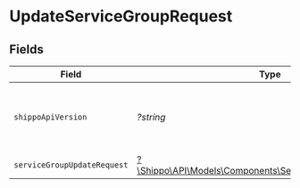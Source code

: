 # UpdateServiceGroupRequest


## Fields

| Field                                                                                                            | Type                                                                                                             | Required                                                                                                         | Description                                                                                                      | Example                                                                                                          |
| ---------------------------------------------------------------------------------------------------------------- | ---------------------------------------------------------------------------------------------------------------- | ---------------------------------------------------------------------------------------------------------------- | ---------------------------------------------------------------------------------------------------------------- | ---------------------------------------------------------------------------------------------------------------- |
| `shippoApiVersion`                                                                                               | *?string*                                                                                                        | :heavy_minus_sign:                                                                                               | String used to pick a non-default API version to use                                                             | 2018-02-08                                                                                                       |
| `serviceGroupUpdateRequest`                                                                                      | [?\Shippo\API\Models\Components\ServiceGroupUpdateRequest](../../Models/Components/ServiceGroupUpdateRequest.md) | :heavy_minus_sign:                                                                                               | N/A                                                                                                              |                                                                                                                  |